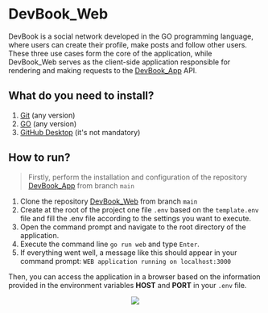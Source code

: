 # DevBook_Web
 
DevBook is a social network developed in the GO programming language, where users can create their profile, make posts and follow other users. These three use cases form the core of the application, while DevBook_Web serves as the client-side application responsible for rendering and making requests to the [DevBook_App](https://github.com/CarlosCezarDeSouzaGuaraldo/DevBook_App) API.

## What do you need to install?

1. [Git](https://git-scm.com/) (any version)
2. [GO](https://go.dev/) (any version)
3. [GitHub Desktop](https://desktop.github.com/) (it's not mandatory)

## How to run?

> Firstly, perform the installation and configuration of the repository [DevBook_App](https://github.com/CarlosCezarDeSouzaGuaraldo/DevBook_App) from branch ```main```

1. Clone the repository [DevBook_Web](https://github.com/CarlosCezarDeSouzaGuaraldo/DevBook_Web) from branch ```main```
2. Create at the root of the project one file ```.env``` based on the ```template.env``` file and fill the .env file according to the settings you want to execute.
3. Open the command prompt and navigate to the root directory of the application.
4. Execute the command line ```go run web``` and type ```Enter```.
5. If everything went well, a message like this should appear in your command prompt: ```WEB application running on localhost:3000```

Then, you can access the application in a browser based on the information provided in the environment variables **HOST** and **PORT** in your ```.env``` file.

<div align="center">
 <img src="https://user-images.githubusercontent.com/66181262/231664315-5a0dc387-decf-4b04-ba23-89363c112cc0.jpg" />
</div>
